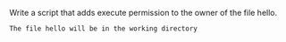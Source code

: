 Write a script that adds execute permission to the owner of the file hello.

    The file hello will be in the working directory
